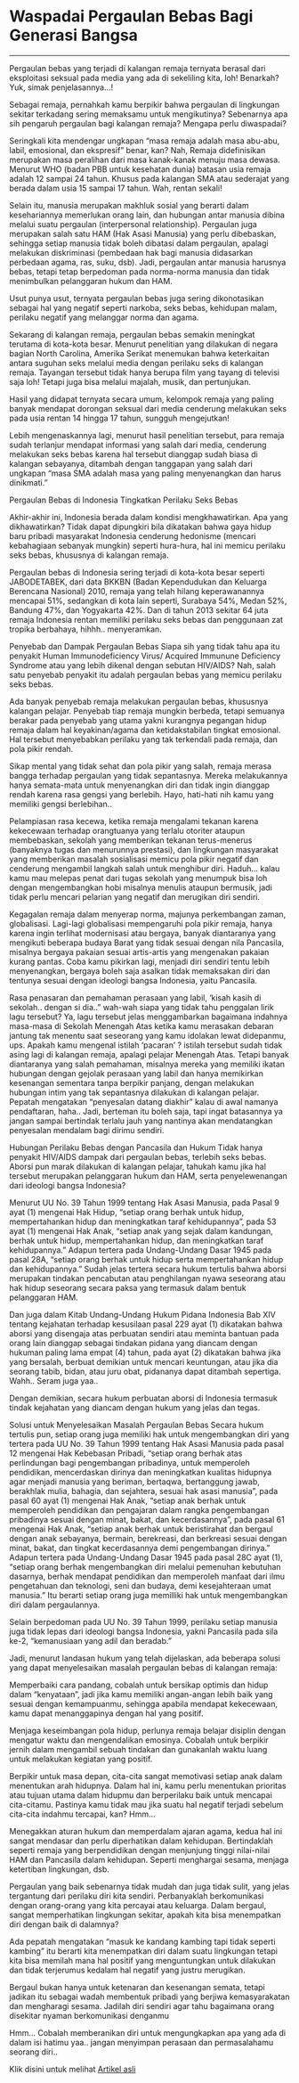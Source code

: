# Waspadai Pergaulan Bebas Bagi Generasi Bangsa

---

Pergaulan bebas yang terjadi di kalangan remaja ternyata berasal dari eksploitasi seksual pada media yang ada di sekeliling kita, loh! Benarkah? Yuk, simak penjelasannya...!

Sebagai remaja, pernahkah kamu berpikir bahwa pergaulan di lingkungan sekitar terkadang sering memaksamu untuk mengikutinya? Sebenarnya apa sih pengaruh pergaulan bagi kalangan remaja? Mengapa perlu diwaspadai?

Seringkali kita mendengar ungkapan “masa remaja adalah masa abu-abu, labil, emosional, dan ekspresif” benar, kan? Nah, Remaja didefinisikan merupakan masa peralihan dari masa kanak-kanak menuju masa dewasa. Menurut WHO (badan PBB untuk kesehatan dunia) batasan usia remaja adalah 12 sampai 24 tahun. Khusus pada kalangan SMA atau sederajat yang berada dalam usia 15 sampai 17 tahun. Wah, rentan sekali!

Selain itu, manusia merupakan makhluk sosial yang berarti dalam kesehariannya memerlukan orang lain, dan hubungan antar manusia dibina melalui suatu pergaulan (interpersonal relationship). Pergaulan juga merupakan salah satu HAM (Hak Asasi Manusia) yang perlu dibebaskan, sehingga setiap manusia tidak boleh dibatasi dalam pergaulan, apalagi melakukan diskriminasi (pembedaan hak bagi manusia didasarkan perbedaan agama, ras, suku, dsb). Jadi, pergaulan antar manusia harusnya bebas, tetapi tetap berpedoman pada norma-norma manusia dan tidak menimbulkan pelanggaran hukum dan HAM.

Usut punya usut, ternyata pergaulan bebas juga sering dikonotasikan sebagai hal yang negatif seperti narkoba, seks bebas, kehidupan malam, perilaku negatif yang melanggar norma dan agama.

Sekarang di kalangan remaja, pergaulan bebas semakin meningkat terutama di kota-kota besar. Menurut penelitian yang dilakukan di negara bagian North Carolina, Amerika Serikat menemukan bahwa keterkaitan antara suguhan seks melalui media dengan perilaku seks di kalangan remaja. Tayangan tersebut tidak hanya berupa film yang tayang di televisi saja loh! Tetapi juga bisa melalui majalah, musik, dan pertunjukan.

Hasil yang didapat ternyata secara umum, kelompok remaja yang paling banyak mendapat dorongan seksual dari media cenderung melakukan seks pada usia rentan 14 hingga 17 tahun, sungguh mengejutkan!

Lebih mengenaskannya lagi, menurut hasil penelitian tersebut, para remaja sudah terlanjur mendapat informasi yang salah dari media, cenderung melakukan seks bebas karena hal tersebut dianggap sudah biasa di kalangan sebayanya, ditambah dengan tanggapan yang salah dari ungkapan “masa SMA adalah masa yang paling menyenangkan dan harus dinikmati.”

Pergaulan Bebas di Indonesia Tingkatkan Perilaku Seks Bebas

Akhir-akhir ini, Indonesia berada dalam kondisi mengkhawatirkan. Apa yang dikhawatirkan? Tidak dapat dipungkiri bila dikatakan bahwa gaya hidup baru pribadi masyarakat Indonesia cenderung hedonisme (mencari kebahagiaan sebanyak mungkin) seperti hura-hura, hal ini memicu perilaku seks bebas, khususnya di kalangan remaja.

Pergaulan bebas di Indonesia sering terjadi di kota-kota besar seperti JABODETABEK, dari data BKKBN (Badan Kependudukan dan Keluarga Berencana Nasional) 2010, remaja yang telah hilang keperawanannya mencapai 51%, sedangkan di kota lain seperti, Surabaya 54%, Medan 52%, Bandung 47%, dan Yogyakarta 42%. Dan di tahun 2013 sekitar 64 juta remaja Indonesia rentan memiliki perilaku seks bebas dan penggunaan zat tropika berbahaya, hihhh.. menyeramkan.

Penyebab dan Dampak Pergaulan Bebas
Siapa sih yang tidak tahu apa itu penyakit Human Immunodeficiency Virus/ Acquired Immunune Deficiency Syndrome atau yang lebih dikenal dengan sebutan HIV/AIDS? Nah, salah satu penyebab penyakit itu adalah pergaulan bebas yang memicu perilaku seks bebas.

Ada banyak penyebab remaja melakukan pergaulan bebas, khususnya kalangan pelajar. Penyebab tiap remaja mungkin berbeda, tetapi semuanya berakar pada penyebab yang utama yakni kurangnya pegangan hidup remaja dalam hal keyakinan/agama dan ketidakstabilan tingkat emosional. Hal tersebut menyebabkan perilaku yang tak terkendali pada remaja, dan pola pikir rendah.

Sikap mental yang tidak sehat dan pola pikir yang salah, remaja merasa bangga terhadap pergaulan yang tidak sepantasnya. Mereka melakukannya hanya semata-mata untuk menyenangkan diri dan tidak ingin dianggap rendah karena rasa gengsi yang berlebih. Hayo, hati-hati nih kamu yang memiliki gengsi berlebihan..

Pelampiasan rasa kecewa, ketika remaja mengalami tekanan karena kekecewaan terhadap orangtuanya yang terlalu otoriter ataupun membebaskan, sekolah yang memberikan tekanan terus-menerus (banyaknya tugas dan menurunnya prestasi), dan lingkungan masyarakat yang memberikan masalah sosialisasi memicu pola pikir negatif dan cenderung mengambil langkah salah untuk menghibur diri. Haduh... kalau kamu mau melepas penat dari tugas sekolah yang menumpuk bisa loh dengan mengembangkan hobi misalnya menulis ataupun bermusik, jadi tidak perlu mencari pelarian yang negatif dan merugikan diri sendiri.

Kegagalan remaja dalam menyerap norma, majunya perkembangan zaman, globalisasi. Lagi-lagi globalisasi mempengaruhi pola pikir remaja, hanya karena ingin terlihat modernisasi atau bergaya, banyak diantaranya yang mengikuti beberapa budaya Barat yang tidak sesuai dengan nila Pancasila, misalnya bergaya pakaian sesuai artis-artis yang mengenakan pakaian kurang pantas. Coba kamu pikirkan lagi, menjadi diri sendiri tentu lebih menyenangkan, bergaya boleh saja asalkan tidak memaksakan diri dan tentunya sesuai dengan ideologi bangsa Indonesia, yaitu Pancasila.

Rasa penasaran dan pemahaman perasaan yang labil, ‘kisah kasih di sekolah.. dengan si dia..” wah-wah siapa yang tidak tahu penggalan lirik lagu tersebut? Ya, lagu tersebut jelas menggambarkan bagaimana indahnya masa-masa di Sekolah Menengah Atas ketika kamu merasakan debaran jantung tak menentu saat seseorang yang kamu idolakan lewat didepanmu, ups. Apakah kamu mengenal istilah ‘pacaran’ ? istilah tersebut sudah tidak asing lagi di kalangan remaja, apalagi pelajar Menengah Atas. Tetapi banyak diantaranya yang salah pemahaman, misalnya mereka yang memiliki ikatan hubungan dengan gejolak perasaan yang labil dan hanya memikirkan kesenangan sementara tanpa berpikir panjang, dengan melakukan hubungan intim yang tak sepantasnya dilakukan di kalangan pelajar. Pepatah mengatakan “penyesalan datang diakhir” kalau di awal namanya pendaftaran, haha.. Jadi, berteman itu boleh saja, tapi ingat batasannya ya jangan sampai bertindak terlalu jauh yang nantinya akan mendatangkan penyesalan mendalam bagi dirimu sendiri.

Hubungan Perilaku Bebas dengan Pancasila dan Hukum
Tidak hanya penyakit HIV/AIDS dampak dari pergaulan bebas, terlebih seks bebas. Aborsi pun marak dilakukan di kalangan pelajar, tahukah kamu jika hal tersebut merupakan pelanggaran hukum dan HAM, serta penyelewenangan dari ideologi bangsa
Indonesia?

Menurut UU No. 39 Tahun 1999 tentang Hak Asasi Manusia, pada Pasal 9 ayat (1) mengenai Hak Hidup, “setiap orang berhak untuk hidup, mempertahankan hidup dan meningkatkan taraf kehidupannya”, pada 53 ayat (1) mengenai Hak Anak, “setiap
anak yang sejak dalam kandungan, berhak untuk hidup, mempertahankan hidup, dan meningkatkan taraf kehidupannya.” Adapun tertera pada Undang-Undang Dasar 1945 pada pasal 28A, “setiap orang berhak untuk hidup serta mempertahankan hidup dan kehidupannya.” Sudah jelas tertera secara hukum tertulis bahwa aborsi merupakan tindakan pencabutan atau penghilangan nyawa seseorang atau hak hidup seseorang secara paksa yang termasuk dalam bentuk pelanggaran HAM.

Dan juga dalam Kitab Undang-Undang Hukum Pidana Indonesia Bab XIV tentang kejahatan terhadap kesusilaan pasal 229 ayat (1) dikatakan bahwa aborsi yang disengaja atas perbuatan sendiri atau meminta bantuan pada orang lain dianggap sebagai tindakan pidana yang diancam dengan hukuman paling lama empat (4) tahun, pada ayat (2) dikatakan bahwa jika yang bersalah, berbuat demikian untuk mencari keuntungan, atau jika dia seorang tabib, bidan, atau juru obat, pidananya dapat ditambah sepertiga.
Wahh.. Seram juga yaa..

Dengan demikian, secara hukum perbuatan aborsi di Indonesia termasuk tindak kejahatan yang diancam dengan hukum yang jelas dan tegas.

Solusi untuk Menyelesaikan Masalah Pergaulan Bebas
Secara hukum tertulis pun, setiap orang juga memiliki hak untuk mengembangkan diri yang tertera pada UU No. 39 Tahun 1999 tentang Hak Asasi Manusia pada pasal 12 mengenai Hak Kebebasan Pribadi, “setiap orang berhak atas perlindungan bagi pengembangan pribadinya, untuk memperoleh pendidikan, mencerdaskan dirinya dan meningkatkan kualitas hidupnya agar menjadi manusia yang beriman, bertaqwa, bertanggung jawab, berakhlak mulia, bahagia, dan sejahtera, sesuai hak asasi manusia”, pada pasal 60 ayat (1) mengenai Hak Anak, “setiap anak berhak untuk memperoleh pendidikan dan pengajaran dalam rangka pengembangan pribadinya sesuai dengan minat, bakat, dan kecerdasannya”, pada pasal 61 mengenai Hak Anak, “setiap anak berhak untuk beristirahat dan bergaul dengan anak sebayanya, bermain, berekreasi, dan berkreasi sesuai dengan minat, bakat, dan tingkat kecerdasannya demi pengembangan dirinya.” Adapun tertera pada Undang-Undang Dasar 1945 pada pasal 28C ayat (1), “setiap orang berhak mengembangkan diri melalui pemenuhan kebutuhan dasarnya, berhak mendapat pendidikan dan memperoleh manfaat dari ilmu pengetahuan dan teknologi, seni dan budaya, demi kesejahteraan umat manusia.” Itu berarti setiap orang juga memilliki hak untuk mengembangkan diri dalam pergaulannya.

Selain berpedoman pada UU No. 39 Tahun 1999, perilaku setiap manusia juga tidak lepas dari ideologi bangsa Indonesia, yakni Pancasila pada sila ke-2, “kemanusiaan yang adil dan beradab.”

Jadi, menurut landasan hukum yang telah dijelaskan, ada beberapa solusi yang dapat menyelesaikan masalah pergaulan bebas di kalangan remaja:

Memperbaiki cara pandang, cobalah untuk bersikap optimis dan hidup dalam “kenyataan”, jadi jika kamu memiliki angan-angan lebih baik yang sesuai dengan kemampuanmu, sehingga apabila mendapat kekecewaan, kamu dapat menanggapinya dengan hal yang positif.

Menjaga keseimbangan pola hidup, perlunya remaja belajar disiplin dengan mengatur waktu dan mengendalikan emosinya. Cobalah untuk berpikir jernih dalam mengambil sebuah tindakan dan gunakanlah waktu luang untuk melakukan kegiatan yang positif.

Berpikir untuk masa depan, cita-cita sangat memotivasi setiap anak dalam menentukan arah hidupnya. Dalam hal ini, kamu perlu menentukan prioritas atau tujuan utama dalam hidupmu dan berperilaku baik untuk mencapai cita-citamu. Pastinya kamu tidak mau jika suatu hal negatif terjadi sebelum cita-cita indahmu tercapai, kan? Hmm...

Menegakkan aturan hukum dan memperdalam ajaran agama, kedua hal ini sangat mendasar dan perlu diperhatikan dalam kehidupan. Bertindaklah seperti remaja yang berpendidikan dengan menjunjung tinggi nilai-nilai HAM dan Pancasila dalam kehidupan. Seperti menghargai sesama, menjaga ketertiban lingkungan, dsb.

Pergaulan yang baik sebenarnya tidak mudah dan juga tidak sulit, yang jelas tergantung dari perilaku diri kita sendiri. Perbanyaklah berkomunikasi dengan orang-orang yang kita percayai atau keluarga. Dalam bergaul, sangat memperhatikan lingkungan sekitar, apakah kita bisa menempatkan diri dengan baik di dalamnya?

Ada pepatah mengatakan “masuk ke kandang kambing tapi tidak seperti kambing” itu berarti kita menempatkan diri dalam suatu lingkungan tetapi kita bisa memilah mana hal positif yang menguntungkan untuk dilakukan dan tidak terjerumus kedalam hal negatif yang justru merugikan.

Bergaul bukan hanya untuk ketenaran dan kesenangan semata, tetapi jadikan itu sebagai wadah membentuk pribadi yang berjiwa kemasyarakatan dan mengharagi sesama. Jadilah diri sendiri agar tahu bagaimana orang disekitar nyaman berkomunikasi denganmu

Hmm... Cobalah memberanikan diri untuk mengungkapkan apa yang ada di dalam isi hatimu yaa.. jangan menyimpan perasaan dan permasalahamu seorang diri..
 
Klik disini untuk melihat [Artikel asli](https://www.balitbangham.go.id/detailpost/waspadai-pergaulan-bebas-bagi-generasi-bangsa)